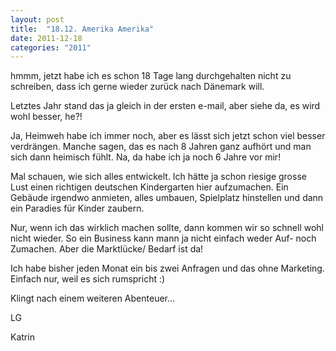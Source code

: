 ```yaml
---
layout: post
title:  "18.12. Amerika Amerika"
date: 2011-12-18
categories: "2011"
---
```




hmmm, jetzt habe ich es schon 18 Tage lang durchgehalten nicht zu schreiben, dass ich gerne wieder zurück nach Dänemark will.



Letztes Jahr stand das ja gleich in der ersten e-mail, aber siehe da, es wird wohl besser, he?!



Ja, Heimweh habe ich immer noch, aber es lässt sich jetzt schon viel besser verdrängen. Manche sagen, das es nach 8 Jahren ganz aufhört und man sich dann heimisch fühlt. Na, da habe ich ja noch 6 Jahre vor mir!



Mal schauen, wie sich alles entwickelt. Ich hätte ja schon riesige grosse Lust einen richtigen deutschen Kindergarten hier aufzumachen. Ein Gebäude irgendwo anmieten, alles umbauen, Spielplatz hinstellen und dann ein Paradies für Kinder zaubern. 



Nur, wenn ich das wirklich machen sollte, dann kommen wir so schnell wohl nicht wieder. So ein Business kann mann ja nicht einfach weder Auf- noch Zumachen. Aber die Marktlücke/ Bedarf ist da!



Ich habe bisher jeden Monat ein bis zwei Anfragen und das ohne Marketing. Einfach nur, weil es sich rumspricht :)



Klingt nach einem weiteren Abenteuer…



LG

Katrin











